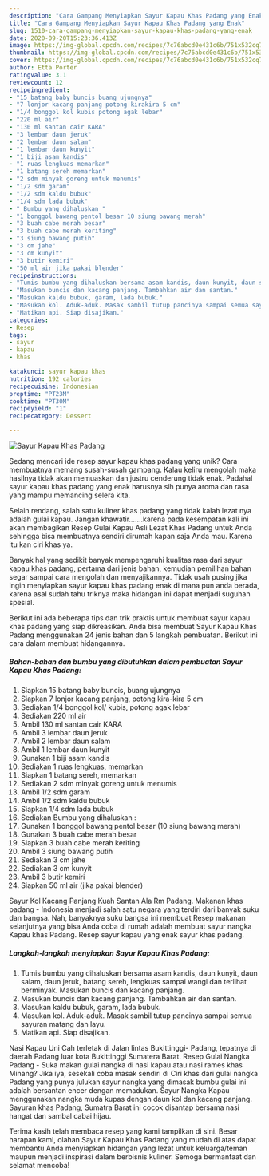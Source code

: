 ```yaml
---
description: "Cara Gampang Menyiapkan Sayur Kapau Khas Padang yang Enak"
title: "Cara Gampang Menyiapkan Sayur Kapau Khas Padang yang Enak"
slug: 1510-cara-gampang-menyiapkan-sayur-kapau-khas-padang-yang-enak
date: 2020-09-20T15:23:36.413Z
image: https://img-global.cpcdn.com/recipes/7c76abcd0e431c6b/751x532cq70/sayur-kapau-khas-padang-foto-resep-utama.jpg
thumbnail: https://img-global.cpcdn.com/recipes/7c76abcd0e431c6b/751x532cq70/sayur-kapau-khas-padang-foto-resep-utama.jpg
cover: https://img-global.cpcdn.com/recipes/7c76abcd0e431c6b/751x532cq70/sayur-kapau-khas-padang-foto-resep-utama.jpg
author: Etta Porter
ratingvalue: 3.1
reviewcount: 12
recipeingredient:
- "15 batang baby buncis buang ujungnya"
- "7 lonjor kacang panjang potong kirakira 5 cm"
- "1/4 bonggol kol kubis potong agak lebar"
- "220 ml air"
- "130 ml santan cair KARA"
- "3 lembar daun jeruk"
- "2 lembar daun salam"
- "1 lembar daun kunyit"
- "1 biji asam kandis"
- "1 ruas lengkuas memarkan"
- "1 batang sereh memarkan"
- "2 sdm minyak goreng untuk menumis"
- "1/2 sdm garam"
- "1/2 sdm kaldu bubuk"
- "1/4 sdm lada bubuk"
- " Bumbu yang dihaluskan "
- "1 bonggol bawang pentol besar 10 siung bawang merah"
- "3 buah cabe merah besar"
- "3 buah cabe merah keriting"
- "3 siung bawang putih"
- "3 cm jahe"
- "3 cm kunyit"
- "3 butir kemiri"
- "50 ml air jika pakai blender"
recipeinstructions:
- "Tumis bumbu yang dihaluskan bersama asam kandis, daun kunyit, daun salam, daun jeruk, batang sereh, lengkuas sampai wangi dan terlihat berminyak. Masukan buncis dan kacang panjang."
- "Masukan buncis dan kacang panjang. Tambahkan air dan santan."
- "Masukan kaldu bubuk, garam, lada bubuk."
- "Masukan kol. Aduk-aduk. Masak sambil tutup pancinya sampai semua sayuran matang dan layu."
- "Matikan api. Siap disajikan."
categories:
- Resep
tags:
- sayur
- kapau
- khas

katakunci: sayur kapau khas 
nutrition: 192 calories
recipecuisine: Indonesian
preptime: "PT23M"
cooktime: "PT30M"
recipeyield: "1"
recipecategory: Dessert

---
```



![Sayur Kapau Khas Padang](https://img-global.cpcdn.com/recipes/7c76abcd0e431c6b/751x532cq70/sayur-kapau-khas-padang-foto-resep-utama.jpg)

Sedang mencari ide resep sayur kapau khas padang yang unik? Cara membuatnya memang susah-susah gampang. Kalau keliru mengolah maka hasilnya tidak akan memuaskan dan justru cenderung tidak enak. Padahal sayur kapau khas padang yang enak harusnya sih punya aroma dan rasa yang mampu memancing selera kita.

Selain rendang, salah satu kuliner khas padang yang tidak kalah lezat nya adalah gulai kapau. Jangan khawatir…….karena pada kesempatan kali ini akan membagikan Resep Gulai Kapau Asli Lezat Khas Padang untuk Anda sehingga bisa membuatnya sendiri dirumah kapan saja Anda mau. Karena itu kan ciri khas ya.

Banyak hal yang sedikit banyak mempengaruhi kualitas rasa dari sayur kapau khas padang, pertama dari jenis bahan, kemudian pemilihan bahan segar sampai cara mengolah dan menyajikannya. Tidak usah pusing jika ingin menyiapkan sayur kapau khas padang enak di mana pun anda berada, karena asal sudah tahu triknya maka hidangan ini dapat menjadi suguhan spesial.


Berikut ini ada beberapa tips dan trik praktis untuk membuat sayur kapau khas padang yang siap dikreasikan. Anda bisa membuat Sayur Kapau Khas Padang menggunakan 24 jenis bahan dan 5 langkah pembuatan. Berikut ini cara dalam membuat hidangannya.

<!--inarticleads1-->

##### Bahan-bahan dan bumbu yang dibutuhkan dalam pembuatan Sayur Kapau Khas Padang:

1. Siapkan 15 batang baby buncis, buang ujungnya
1. Siapkan 7 lonjor kacang panjang, potong kira-kira 5 cm
1. Sediakan 1/4 bonggol kol/ kubis, potong agak lebar
1. Sediakan 220 ml air
1. Ambil 130 ml santan cair KARA
1. Ambil 3 lembar daun jeruk
1. Ambil 2 lembar daun salam
1. Ambil 1 lembar daun kunyit
1. Gunakan 1 biji asam kandis
1. Sediakan 1 ruas lengkuas, memarkan
1. Siapkan 1 batang sereh, memarkan
1. Sediakan 2 sdm minyak goreng untuk menumis
1. Ambil 1/2 sdm garam
1. Ambil 1/2 sdm kaldu bubuk
1. Siapkan 1/4 sdm lada bubuk
1. Sediakan  Bumbu yang dihaluskan :
1. Gunakan 1 bonggol bawang pentol besar (10 siung bawang merah)
1. Gunakan 3 buah cabe merah besar
1. Siapkan 3 buah cabe merah keriting
1. Ambil 3 siung bawang putih
1. Sediakan 3 cm jahe
1. Sediakan 3 cm kunyit
1. Ambil 3 butir kemiri
1. Siapkan 50 ml air (jika pakai blender)


Sayur Kol Kacang Panjang Kuah Santan Ala Rm Padang. Makanan khas padang - Indonesia menjadi salah satu negara yang terdiri dari banyak suku dan bangsa. Nah, banyaknya suku bangsa ini membuat Resep makanan selanjutnya yang bisa Anda coba di rumah adalah membuat sayur nangka Kapau khas Padang. Resep sayur kapau yang enak sayur khas padang. 

<!--inarticleads2-->

##### Langkah-langkah menyiapkan Sayur Kapau Khas Padang:

1. Tumis bumbu yang dihaluskan bersama asam kandis, daun kunyit, daun salam, daun jeruk, batang sereh, lengkuas sampai wangi dan terlihat berminyak. Masukan buncis dan kacang panjang.
1. Masukan buncis dan kacang panjang. Tambahkan air dan santan.
1. Masukan kaldu bubuk, garam, lada bubuk.
1. Masukan kol. Aduk-aduk. Masak sambil tutup pancinya sampai semua sayuran matang dan layu.
1. Matikan api. Siap disajikan.


Nasi Kapau Uni Cah terletak di Jalan lintas Bukittinggi- Padang, tepatnya di daerah Padang luar kota Bukittinggi Sumatera Barat. Resep Gulai Nangka Padang - Suka makan gulai nangka di nasi kapau atau nasi rames khas Minang? Jika iya, sesekali coba masak sendiri di Ciri khas dari gulai nangka Padang yang punya julukan sayur nangka yang dimasak bumbu gulai ini adalah bersantan encer dengan memadukan. Sayur Nangka Kapau menggunakan nangka muda kupas dengan daun kol dan kacang panjang. Sayuran khas Padang, Sumatra Barat ini cocok disantap bersama nasi hangat dan sambal cabai hijau. 

Terima kasih telah membaca resep yang kami tampilkan di sini. Besar harapan kami, olahan Sayur Kapau Khas Padang yang mudah di atas dapat membantu Anda menyiapkan hidangan yang lezat untuk keluarga/teman maupun menjadi inspirasi dalam berbisnis kuliner. Semoga bermanfaat dan selamat mencoba!
